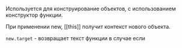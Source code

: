 Используется для конструирование объектов, с использованием конструктор функции.

При применении new, [[this]] получит контекст нового объекта. 

`new.target` - возвращает текст функции в случае если